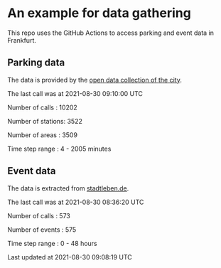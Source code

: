 # An example for data gathering

This repo uses the GitHub Actions to access parking and event data in Frankfurt.

## Parking data
The data is provided by the [open data collection of the city](https://www.offenedaten.frankfurt.de/).

The last call was at 2021-08-30 09:10:00 UTC

Number of calls   : 10202

Number of stations:  3522

Number of areas   :  3509

Time step range   :     4 -  2005 minutes


## Event data
The data is extracted from [stadtleben.de](https://stadtleben.de/frankfurt/).

The last call was at 2021-08-30 08:36:20 UTC

Number of calls   : 573

Number of events  : 575

Time step range   :   0 -  48 hours


Last updated at 2021-08-30 09:08:19 UTC
